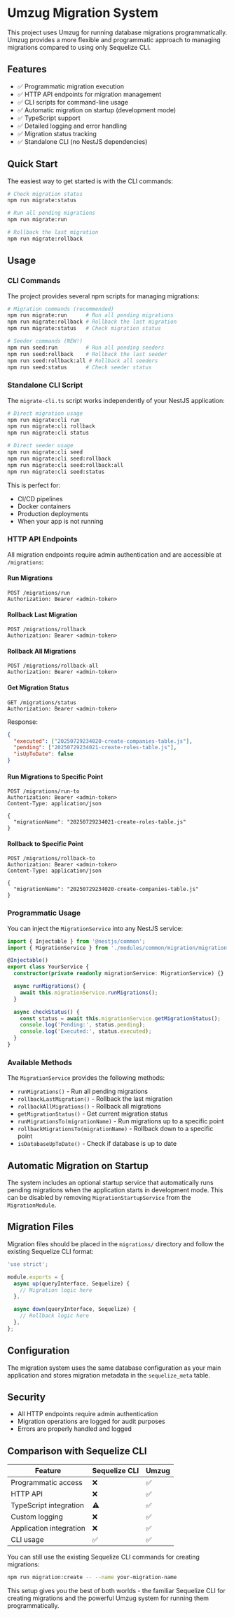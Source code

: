 # Umzug Migration System

This project uses Umzug for running database migrations programmatically. Umzug provides a more flexible and programmatic approach to managing migrations compared to using only Sequelize CLI.

## Features

- ✅ Programmatic migration execution
- ✅ HTTP API endpoints for migration management
- ✅ CLI scripts for command-line usage
- ✅ Automatic migration on startup (development mode)
- ✅ TypeScript support
- ✅ Detailed logging and error handling
- ✅ Migration status tracking
- ✅ Standalone CLI (no NestJS dependencies)

## Quick Start

The easiest way to get started is with the CLI commands:

```bash
# Check migration status
npm run migrate:status

# Run all pending migrations
npm run migrate:run

# Rollback the last migration
npm run migrate:rollback
```

## Usage

### CLI Commands

The project provides several npm scripts for managing migrations:

```bash
# Migration commands (recommended)
npm run migrate:run      # Run all pending migrations
npm run migrate:rollback # Rollback the last migration
npm run migrate:status   # Check migration status

# Seeder commands (NEW!)
npm run seed:run         # Run all pending seeders
npm run seed:rollback    # Rollback the last seeder
npm run seed:rollback:all # Rollback all seeders
npm run seed:status      # Check seeder status
```

### Standalone CLI Script

The `migrate-cli.ts` script works independently of your NestJS application:

```bash
# Direct migration usage
npm run migrate:cli run
npm run migrate:cli rollback
npm run migrate:cli status

# Direct seeder usage
npm run migrate:cli seed
npm run migrate:cli seed:rollback
npm run migrate:cli seed:rollback:all
npm run migrate:cli seed:status
```

This is perfect for:

- CI/CD pipelines
- Docker containers
- Production deployments
- When your app is not running

### HTTP API Endpoints

All migration endpoints require admin authentication and are accessible at `/migrations`:

#### Run Migrations

```http
POST /migrations/run
Authorization: Bearer <admin-token>
```

#### Rollback Last Migration

```http
POST /migrations/rollback
Authorization: Bearer <admin-token>
```

#### Rollback All Migrations

```http
POST /migrations/rollback-all
Authorization: Bearer <admin-token>
```

#### Get Migration Status

```http
GET /migrations/status
Authorization: Bearer <admin-token>
```

Response:

```json
{
  "executed": ["20250729234020-create-companies-table.js"],
  "pending": ["20250729234021-create-roles-table.js"],
  "isUpToDate": false
}
```

#### Run Migrations to Specific Point

```http
POST /migrations/run-to
Authorization: Bearer <admin-token>
Content-Type: application/json

{
  "migrationName": "20250729234021-create-roles-table.js"
}
```

#### Rollback to Specific Point

```http
POST /migrations/rollback-to
Authorization: Bearer <admin-token>
Content-Type: application/json

{
  "migrationName": "20250729234020-create-companies-table.js"
}
```

### Programmatic Usage

You can inject the `MigrationService` into any NestJS service:

```typescript
import { Injectable } from '@nestjs/common';
import { MigrationService } from './modules/common/migration/migration.service';

@Injectable()
export class YourService {
  constructor(private readonly migrationService: MigrationService) {}

  async runMigrations() {
    await this.migrationService.runMigrations();
  }

  async checkStatus() {
    const status = await this.migrationService.getMigrationStatus();
    console.log('Pending:', status.pending);
    console.log('Executed:', status.executed);
  }
}
```

### Available Methods

The `MigrationService` provides the following methods:

- `runMigrations()` - Run all pending migrations
- `rollbackLastMigration()` - Rollback the last migration
- `rollbackAllMigrations()` - Rollback all migrations
- `getMigrationStatus()` - Get current migration status
- `runMigrationsTo(migrationName)` - Run migrations up to a specific point
- `rollbackMigrationsTo(migrationName)` - Rollback down to a specific point
- `isDatabaseUpToDate()` - Check if database is up to date

## Automatic Migration on Startup

The system includes an optional startup service that automatically runs pending migrations when the application starts in development mode. This can be disabled by removing `MigrationStartupService` from the `MigrationModule`.

## Migration Files

Migration files should be placed in the `migrations/` directory and follow the existing Sequelize CLI format:

```javascript
'use strict';

module.exports = {
  async up(queryInterface, Sequelize) {
    // Migration logic here
  },

  async down(queryInterface, Sequelize) {
    // Rollback logic here
  },
};
```

## Configuration

The migration system uses the same database configuration as your main application and stores migration metadata in the `sequelize_meta` table.

## Security

- All HTTP endpoints require admin authentication
- Migration operations are logged for audit purposes
- Errors are properly handled and logged

## Comparison with Sequelize CLI

| Feature                 | Sequelize CLI | Umzug |
| ----------------------- | ------------- | ----- |
| Programmatic access     | ❌            | ✅    |
| HTTP API                | ❌            | ✅    |
| TypeScript integration  | ⚠️            | ✅    |
| Custom logging          | ❌            | ✅    |
| Application integration | ❌            | ✅    |
| CLI usage               | ✅            | ✅    |

You can still use the existing Sequelize CLI commands for creating migrations:

```bash
npm run migration:create -- --name your-migration-name
```

This setup gives you the best of both worlds - the familiar Sequelize CLI for creating migrations and the powerful Umzug system for running them programmatically.
